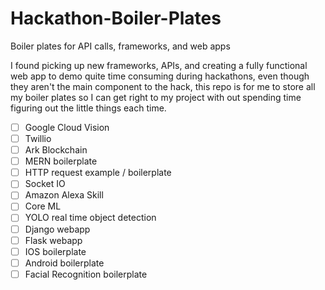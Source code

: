 # Hackathon-Boiler-Plates
Boiler plates for API calls, frameworks, and web apps

I found picking up new frameworks, APIs, and creating a fully functional web app to demo quite time consuming during hackathons, even though they aren't the main component to the hack, this repo is for me to store all my boiler plates so I can get right to my project with out spending time figuring out the little things each time.

- [ ] Google Cloud Vision
- [ ] Twillio 
- [ ] Ark Blockchain 
- [ ] MERN boilerplate 
- [ ] HTTP request example / boilerplate 
- [ ] Socket IO
- [ ] Amazon Alexa Skill 
- [ ] Core ML 
- [ ] YOLO real time object detection
- [ ] Django webapp 
- [ ] Flask webapp 
- [ ] IOS boilerplate 
- [ ] Android boilerplate
- [ ] Facial Recognition boilerplate